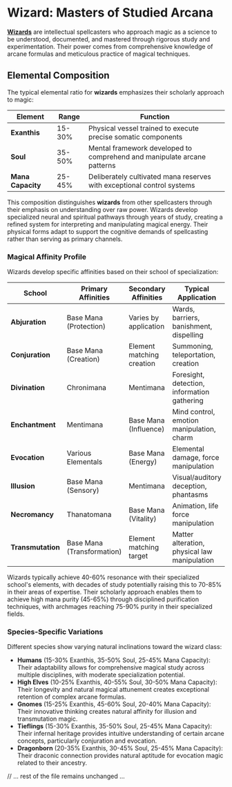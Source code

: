 # **Wizard**: Masters of Studied Arcana

[**Wizards**](/codex/Classes/Wizard/Wizard.md) are intellectual spellcasters who approach magic as a science to be understood, documented, and mastered through rigorous study and experimentation. Their power comes from comprehensive knowledge of arcane formulas and meticulous practice of magical techniques.

## Elemental Composition

The typical elemental ratio for **wizards** emphasizes their scholarly approach to magic:

| Element | Range | Function |
|---------|------------|----------|
| **Exanthis** | 15-30% | Physical vessel trained to execute precise somatic components |
| **Soul** | 35-50% | Mental framework developed to comprehend and manipulate arcane patterns |
| **Mana Capacity** | 25-45% | Deliberately cultivated mana reserves with exceptional control systems |

This composition distinguishes **wizards** from other spellcasters through their emphasis on understanding over raw power. Wizards develop specialized neural and spiritual pathways through years of study, creating a refined system for interpreting and manipulating magical energy. Their physical forms adapt to support the cognitive demands of spellcasting rather than serving as primary channels.

### Magical Affinity Profile

Wizards develop specific affinities based on their school of specialization:

| School | Primary Affinities | Secondary Affinities | Typical Application |
|--------------|-------------------|---------------------|---------------------|
| **Abjuration** | Base Mana (Protection) | Varies by application | Wards, barriers, banishment, dispelling |
| **Conjuration** | Base Mana (Creation) | Element matching creation | Summoning, teleportation, creation |
| **Divination** | Chronimana | Mentimana | Foresight, detection, information gathering |
| **Enchantment** | Mentimana | Base Mana (Influence) | Mind control, emotion manipulation, charm |
| **Evocation** | Various Elementals | Base Mana (Energy) | Elemental damage, force manipulation |
| **Illusion** | Base Mana (Sensory) | Mentimana | Visual/auditory deception, phantasms |
| **Necromancy** | Thanatomana | Base Mana (Vitality) | Animation, life force manipulation |
| **Transmutation** | Base Mana (Transformation) | Element matching target | Matter alteration, physical law manipulation |

Wizards typically achieve 40-60% resonance with their specialized school's elements, with decades of study potentially raising this to 70-85% in their areas of expertise. Their scholarly approach enables them to achieve high mana purity (45-65%) through disciplined purification techniques, with archmages reaching 75-90% purity in their specialized fields.

### Species-Specific Variations

Different species show varying natural inclinations toward the wizard class:

- **Humans** (15-30% Exanthis, 35-50% Soul, 25-45% Mana Capacity): Their adaptability allows for comprehensive magical study across multiple disciplines, with moderate specialization potential.
- **High Elves** (10-25% Exanthis, 40-55% Soul, 30-50% Mana Capacity): Their longevity and natural magical attunement creates exceptional retention of complex arcane formulas.
- **Gnomes** (15-25% Exanthis, 45-60% Soul, 20-40% Mana Capacity): Their innovative thinking creates natural affinity for illusion and transmutation magic.
- **Tieflings** (15-30% Exanthis, 35-50% Soul, 25-45% Mana Capacity): Their infernal heritage provides intuitive understanding of certain arcane concepts, particularly conjuration and evocation.
- **Dragonborn** (20-35% Exanthis, 30-45% Soul, 25-45% Mana Capacity): Their draconic connection provides natural aptitude for evocation magic related to their ancestry.

// ... rest of the file remains unchanged ... 